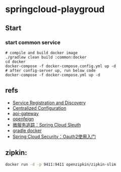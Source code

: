 # springcloud-playgroud


## Start
### start common service
```
# compile and build docker image
./gradlew clean build :common:docker
cd docker
docker-compose -f docker-compose.config.yml up -d
# after config-server up, run below code
docker-compose -f docker-compose.yml up -d
```


## refs
- [Service Registration and Discovery](https://spring.io/guides/gs/service-registration-and-discovery/)
- [Centralized Configuration](https://spring.io/guides/gs/centralized-configuration/)
- [api-gateway](https://cloud.spring.io/spring-cloud-static/spring-cloud-gateway/2.0.0.RELEASE/single/spring-cloud-gateway.html#gateway-starter)
- [openfeign](https://www.fangzhipeng.com/springcloud/2017/06/03/sc03-feign.html)
- [微服务追踪：Spring Cloud Sleuth](https://www.jianshu.com/p/4303385b7512)
- [gradle docker](https://github.com/palantir/gradle-docker)
- [Spring Cloud Security：Oauth2使用入门](https://juejin.cn/post/6844903987137740813#heading-7)

## zipkin:
```sh
docker run -d -p 9411:9411 openzipkin/zipkin-slim
```